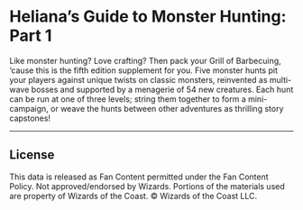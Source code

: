 # Heliana’s Guide to Monster Hunting: Part 1

Like monster hunting? Love crafting? Then pack your Grill of Barbecuing, ‘cause this is the fifth edition supplement for you. Five monster hunts pit your players against unique twists on classic monsters, reinvented as multi-wave bosses and supported by a menagerie of 54 new creatures. Each hunt can be run at one of three levels; string them together to form a mini-campaign, or weave the hunts between other adventures as thrilling story capstones!

---

## License

This data is released as Fan Content permitted under the Fan Content Policy. Not approved/endorsed by Wizards. Portions of the materials used are property of Wizards of the Coast. © Wizards of the Coast LLC.
